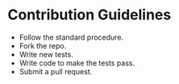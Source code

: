 # Contribution Guidelines

* Follow the standard procedure.
* Fork the repo. 
* Write new tests.
* Write code to make the tests pass.
* Submit a pull request.
